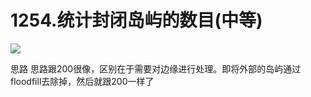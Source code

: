 # 1254.统计封闭岛屿的数目(中等)
 ![](https://tva1.sinaimg.cn/large/008i3skNly1gw3fn1hc5qj30j80lrq4d.jpg)

 思路 
 思路跟200很像，区别在于需要对边缘进行处理。即将外部的岛屿通过floodfill去除掉，然后就跟200一样了
